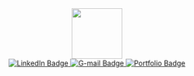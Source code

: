 <div id="header" align="center">
  <img src="https://media.giphy.com/media/M9gbBd9nbDrOTu1Mqx/giphy.gif" width="100"/>
</div>

<div id="badges" align="center">
  <a href="your-linkedin-URL">
    <img src="https://img.shields.io/badge/LinkedIn-blue?style=for-the-badge&logo=linkedin&logoColor=white" alt="LinkedIn Badge"/>
  </a>
  
  <a href="your-youtube-URL">
    <img src="https://img.shields.io/badge/Gmail-D14836?style=for-the-badge&logo=gmail&logoColor=white" alt="G-mail Badge"/>
  </a>
  
  <a href="your-twitter-URL">
    <img src="https://img.shields.io/endpoint?label=Portfolio" alt="Portfolio Badge"/>
  </a>
</div>
